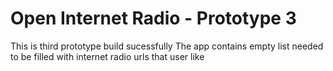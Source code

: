 # Open Internet Radio - Prototype 3

This is third prototype build sucessfully
The app contains empty list needed to be filled with internet radio urls that user like
